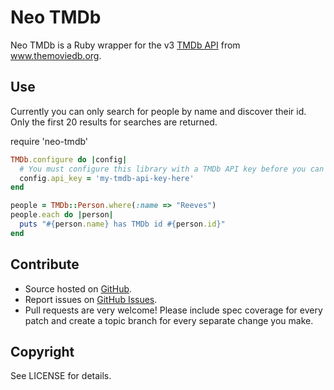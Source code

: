 # Neo TMDb

Neo TMDb is a Ruby wrapper for the v3 [TMDb API][api] from www.themoviedb.org.

[api]: http://help.themoviedb.org/kb/api/about-3

## Use

Currently you can only search for people by name and discover their id. Only
the first 20 results for searches are returned.

require 'neo-tmdb'

```ruby
TMDb.configure do |config|
  # You must configure this library with a TMDb API key before you can use it.
  config.api_key = 'my-tmdb-api-key-here'
end

people = TMDb::Person.where(:name => "Reeves")
people.each do |person|
  puts "#{person.name} has TMDb id #{person.id}"
end
```

## Contribute

* Source hosted on [GitHub][].
* Report issues on [GitHub Issues][].
* Pull requests are very welcome! Please include spec coverage for every patch
  and create a topic branch for every separate change you make.

[GitHub]: https://github.com/andrewdsmith/neo-tmdb
[GitHub Issues]: https://github.com/andrewdsmith/neo-tmdb/issues

## Copyright

See LICENSE for details.

